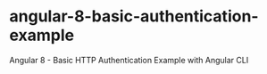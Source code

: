 # angular-8-basic-authentication-example

Angular 8 - Basic HTTP Authentication Example with Angular CLI


